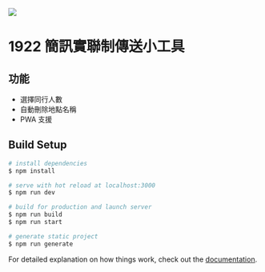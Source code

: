 ![](https://user-images.githubusercontent.com/16719720/132553319-5af87658-d6bb-4297-951a-7b4da02dbb0b.png)

# 1922 簡訊實聯制傳送小工具

## 功能
- 選擇同行人數
- 自動刪除地點名稱
- PWA 支援

## Build Setup

```bash
# install dependencies
$ npm install

# serve with hot reload at localhost:3000
$ npm run dev

# build for production and launch server
$ npm run build
$ npm run start

# generate static project
$ npm run generate
```

For detailed explanation on how things work, check out the [documentation](https://nuxtjs.org).
